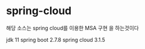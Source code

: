 # spring-cloud

해당 소스는 spring cloud를 이용한 MSA 구현 을 하는것이다

jdk 11
spring boot 2.7.8
spring cloud 3.1.5
